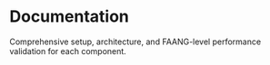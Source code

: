 # Documentation
Comprehensive setup, architecture, and FAANG-level performance validation for each component.

